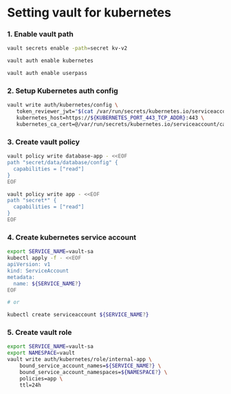 # Setting vault for kubernetes

### 1. Enable vault path

```sh
vault secrets enable -path=secret kv-v2

vault auth enable kubernetes

vault auth enable userpass
```

### 2. Setup Kubernetes auth config

```sh
vault write auth/kubernetes/config \
   token_reviewer_jwt="$(cat /var/run/secrets/kubernetes.io/serviceaccount/token)" \
   kubernetes_host=https://${KUBERNETES_PORT_443_TCP_ADDR}:443 \
   kubernetes_ca_cert=@/var/run/secrets/kubernetes.io/serviceaccount/ca.crt
```

### 3. Create vault policy

```sh
vault policy write database-app - <<EOF
path "secret/data/database/config" {
  capabilities = ["read"]
}
EOF

vault policy write app - <<EOF
path "secret*" {
  capabilities = ["read"]
}
EOF
```

### 4. Create kubernetes service account

```sh
export SERVICE_NAME=vault-sa
kubectl apply -f - <<EOF
apiVersion: v1
kind: ServiceAccount
metadata:
  name: ${SERVICE_NAME?}
EOF

# or

kubectl create serviceaccount ${SERVICE_NAME?}
```

### 5. Create vault role

```sh
export SERVICE_NAME=vault-sa
export NAMESPACE=vault
vault write auth/kubernetes/role/internal-app \
    bound_service_account_names=${SERVICE_NAME?} \
    bound_service_account_namespaces=${NAMESPACE?} \
    policies=app \
    ttl=24h
```
